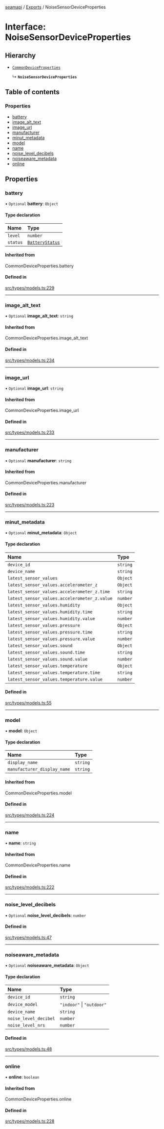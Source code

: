 [seamapi](../README.md) / [Exports](../modules.md) / NoiseSensorDeviceProperties

# Interface: NoiseSensorDeviceProperties

## Hierarchy

- [`CommonDeviceProperties`](../modules.md#commondeviceproperties)

  ↳ **`NoiseSensorDeviceProperties`**

## Table of contents

### Properties

- [battery](NoiseSensorDeviceProperties.md#battery)
- [image\_alt\_text](NoiseSensorDeviceProperties.md#image_alt_text)
- [image\_url](NoiseSensorDeviceProperties.md#image_url)
- [manufacturer](NoiseSensorDeviceProperties.md#manufacturer)
- [minut\_metadata](NoiseSensorDeviceProperties.md#minut_metadata)
- [model](NoiseSensorDeviceProperties.md#model)
- [name](NoiseSensorDeviceProperties.md#name)
- [noise\_level\_decibels](NoiseSensorDeviceProperties.md#noise_level_decibels)
- [noiseaware\_metadata](NoiseSensorDeviceProperties.md#noiseaware_metadata)
- [online](NoiseSensorDeviceProperties.md#online)

## Properties

### battery

• `Optional` **battery**: `Object`

#### Type declaration

| Name | Type |
| :------ | :------ |
| `level` | `number` |
| `status` | [`BatteryStatus`](../modules.md#batterystatus) |

#### Inherited from

CommonDeviceProperties.battery

#### Defined in

[src/types/models.ts:229](https://github.com/seamapi/javascript/blob/main/src/types/models.ts#L229)

___

### image\_alt\_text

• `Optional` **image\_alt\_text**: `string`

#### Inherited from

CommonDeviceProperties.image\_alt\_text

#### Defined in

[src/types/models.ts:234](https://github.com/seamapi/javascript/blob/main/src/types/models.ts#L234)

___

### image\_url

• `Optional` **image\_url**: `string`

#### Inherited from

CommonDeviceProperties.image\_url

#### Defined in

[src/types/models.ts:233](https://github.com/seamapi/javascript/blob/main/src/types/models.ts#L233)

___

### manufacturer

• `Optional` **manufacturer**: `string`

#### Inherited from

CommonDeviceProperties.manufacturer

#### Defined in

[src/types/models.ts:223](https://github.com/seamapi/javascript/blob/main/src/types/models.ts#L223)

___

### minut\_metadata

• `Optional` **minut\_metadata**: `Object`

#### Type declaration

| Name | Type |
| :------ | :------ |
| `device_id` | `string` |
| `device_name` | `string` |
| `latest_sensor_values` | `Object` |
| `latest_sensor_values.accelerometer_z` | `Object` |
| `latest_sensor_values.accelerometer_z.time` | `string` |
| `latest_sensor_values.accelerometer_z.value` | `number` |
| `latest_sensor_values.humidity` | `Object` |
| `latest_sensor_values.humidity.time` | `string` |
| `latest_sensor_values.humidity.value` | `number` |
| `latest_sensor_values.pressure` | `Object` |
| `latest_sensor_values.pressure.time` | `string` |
| `latest_sensor_values.pressure.value` | `number` |
| `latest_sensor_values.sound` | `Object` |
| `latest_sensor_values.sound.time` | `string` |
| `latest_sensor_values.sound.value` | `number` |
| `latest_sensor_values.temperature` | `Object` |
| `latest_sensor_values.temperature.time` | `string` |
| `latest_sensor_values.temperature.value` | `number` |

#### Defined in

[src/types/models.ts:55](https://github.com/seamapi/javascript/blob/main/src/types/models.ts#L55)

___

### model

• **model**: `Object`

#### Type declaration

| Name | Type |
| :------ | :------ |
| `display_name` | `string` |
| `manufacturer_display_name` | `string` |

#### Inherited from

CommonDeviceProperties.model

#### Defined in

[src/types/models.ts:224](https://github.com/seamapi/javascript/blob/main/src/types/models.ts#L224)

___

### name

• **name**: `string`

#### Inherited from

CommonDeviceProperties.name

#### Defined in

[src/types/models.ts:222](https://github.com/seamapi/javascript/blob/main/src/types/models.ts#L222)

___

### noise\_level\_decibels

• `Optional` **noise\_level\_decibels**: `number`

#### Defined in

[src/types/models.ts:47](https://github.com/seamapi/javascript/blob/main/src/types/models.ts#L47)

___

### noiseaware\_metadata

• `Optional` **noiseaware\_metadata**: `Object`

#### Type declaration

| Name | Type |
| :------ | :------ |
| `device_id` | `string` |
| `device_model` | ``"indoor"`` \| ``"outdoor"`` |
| `device_name` | `string` |
| `noise_level_decibel` | `number` |
| `noise_level_nrs` | `number` |

#### Defined in

[src/types/models.ts:48](https://github.com/seamapi/javascript/blob/main/src/types/models.ts#L48)

___

### online

• **online**: `boolean`

#### Inherited from

CommonDeviceProperties.online

#### Defined in

[src/types/models.ts:228](https://github.com/seamapi/javascript/blob/main/src/types/models.ts#L228)
